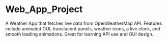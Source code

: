 # Web_App_Project
A Weather App that fetches live data from OpenWeatherMap API. Features include animated GUI, translucent panels, weather icons, a live clock, and smooth loading animations. Great for learning API use and GUI design.
